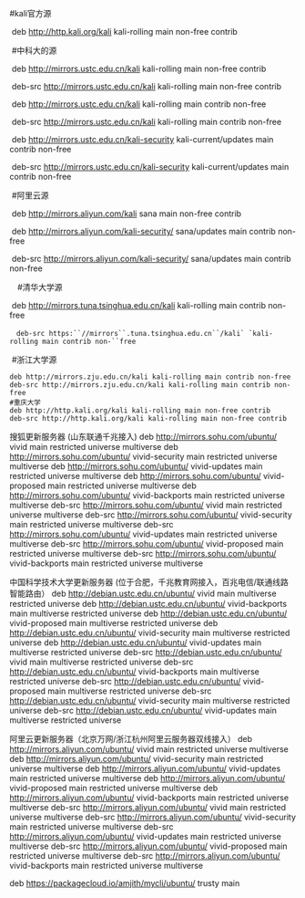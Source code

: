 #kali官方源

​    deb http://http.kali.org/kali kali-rolling main non-free contrib

​    \#中科大的源

​    deb http://mirrors.ustc.edu.cn/kali kali-rolling main non-free contrib

​    deb-src http://mirrors.ustc.edu.cn/kali kali-rolling main non-free contrib

​    deb http://mirrors.ustc.edu.cn/kali kali-rolling main contrib non-free

​    deb-src http://mirrors.ustc.edu.cn/kali kali-rolling main contrib non-free

​    deb http://mirrors.ustc.edu.cn/kali-security kali-current/updates main contrib non-free

​    deb-src http://mirrors.ustc.edu.cn/kali-security kali-current/updates main contrib non-free

​      \#阿里云源

​    deb http://mirrors.aliyun.com/kali sana main non-free contrib

​    deb http://mirrors.aliyun.com/kali-security/ sana/updates main contrib non-free

​    deb-src http://mirrors.aliyun.com/kali-security/ sana/updates main contrib non-free

　#清华大学源

​    deb http://mirrors.tuna.tsinghua.edu.cn/kali kali-rolling main contrib non-free

```
　deb-src https:``//mirrors``.tuna.tsinghua.edu.cn``/kali` `kali-rolling main contrib non-``free
```

   

​    \#浙江大学源

```
deb http://mirrors.zju.edu.cn/kali kali-rolling main contrib non-free
deb-src http://mirrors.zju.edu.cn/kali kali-rolling main contrib non-free
#重庆大学
deb http://http.kali.org/kali kali-rolling main non-free contrib
deb-src http://http.kali.org/kali kali-rolling main non-free contrib
```

搜狐更新服务器 (山东联通千兆接入)
deb <http://mirrors.sohu.com/ubuntu/> vivid main restricted universe multiverse
deb <http://mirrors.sohu.com/ubuntu/> vivid-security main restricted universe multiverse
deb <http://mirrors.sohu.com/ubuntu/> vivid-updates main restricted universe multiverse
deb <http://mirrors.sohu.com/ubuntu/> vivid-proposed main restricted universe multiverse
deb <http://mirrors.sohu.com/ubuntu/> vivid-backports main restricted universe multiverse
deb-src <http://mirrors.sohu.com/ubuntu/> vivid main restricted universe multiverse
deb-src <http://mirrors.sohu.com/ubuntu/> vivid-security main restricted universe multiverse
deb-src <http://mirrors.sohu.com/ubuntu/> vivid-updates main restricted universe multiverse
deb-src <http://mirrors.sohu.com/ubuntu/> vivid-proposed main restricted universe multiverse
deb-src <http://mirrors.sohu.com/ubuntu/> vivid-backports main restricted universe multiverse

中国科学技术大学更新服务器 (位于合肥，千兆教育网接入，百兆电信/联通线路智能路由）
deb <http://debian.ustc.edu.cn/ubuntu/> vivid main multiverse restricted universe
deb <http://debian.ustc.edu.cn/ubuntu/> vivid-backports main multiverse restricted universe
deb <http://debian.ustc.edu.cn/ubuntu/> vivid-proposed main multiverse restricted universe
deb <http://debian.ustc.edu.cn/ubuntu/> vivid-security main multiverse restricted universe
deb <http://debian.ustc.edu.cn/ubuntu/> vivid-updates main multiverse restricted universe
deb-src <http://debian.ustc.edu.cn/ubuntu/> vivid main multiverse restricted universe
deb-src <http://debian.ustc.edu.cn/ubuntu/> vivid-backports main multiverse restricted universe
deb-src <http://debian.ustc.edu.cn/ubuntu/> vivid-proposed main multiverse restricted universe
deb-src <http://debian.ustc.edu.cn/ubuntu/> vivid-security main multiverse restricted universe
deb-src <http://debian.ustc.edu.cn/ubuntu/> vivid-updates main multiverse restricted universe

阿里云更新服务器（北京万网/浙江杭州阿里云服务器双线接入）
deb <http://mirrors.aliyun.com/ubuntu/> vivid main restricted universe multiverse
deb <http://mirrors.aliyun.com/ubuntu/> vivid-security main restricted universe multiverse
deb <http://mirrors.aliyun.com/ubuntu/> vivid-updates main restricted universe multiverse
deb <http://mirrors.aliyun.com/ubuntu/> vivid-proposed main restricted universe multiverse
deb <http://mirrors.aliyun.com/ubuntu/> vivid-backports main restricted universe multiverse
deb-src <http://mirrors.aliyun.com/ubuntu/> vivid main restricted universe multiverse
deb-src <http://mirrors.aliyun.com/ubuntu/> vivid-security main restricted universe multiverse
deb-src <http://mirrors.aliyun.com/ubuntu/> vivid-updates main restricted universe multiverse
deb-src <http://mirrors.aliyun.com/ubuntu/> vivid-proposed main restricted universe multiverse
deb-src <http://mirrors.aliyun.com/ubuntu/> vivid-backports main restricted universe multiverse

deb <https://packagecloud.io/amjith/mycli/ubuntu/> trusty main